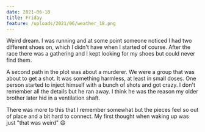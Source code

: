 ```yaml
---
date: 2021-06-18
title: Friday
feature: /uploads/2021/06/weather_18.png
---
```


Weird dream. I was running and at some point someone noticed I had two different shoes on, which I didn't have when I started of course. After the race there was a gathering and I kept looking for my shoes but could never find them.

A second path in the plot was about a murderer. We were a group that was about to get a shot. It was something harmless, at least in small doses. One person started to inject himself with a bunch of shots and got crazy. I don't remember all the details but he ran away. I think he was the reason my older brother later hid in a ventilation shaft.

There was more to this that I remember somewhat but the pieces feel so out of place and a bit hard to connect. My first thought when waking up was just "that was weird" 😄

